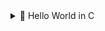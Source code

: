 <details>
  <summary>🔹 Hello World in C</summary>

```c
#include <stdio.h>

int main() {
    printf("Hello, world!\n");
    return 0;
}
